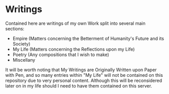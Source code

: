 # Writings
Contained here are writings of my own Work split into several main sections:
- Empire (Matters concerning the Betterment of Humanity's Future and its Society)
- My Life (Matters concerning the Reflections upon my Life)
- Poetry (Any compositions that I wish to make)
- Miscellany

It will be worth noting that My Writings are Originally Written upon Paper with Pen, and so many entries within "My Life" will not be contained on this repository due to very personal content. Although this will be reconsidered later on in my life should I need to have them contained on this server.
